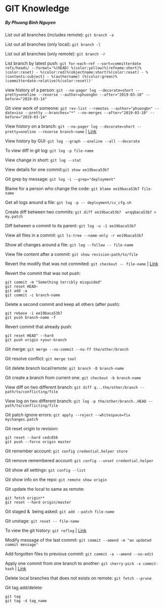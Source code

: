 
# GIT Knowledge

##### By Phuong Binh Nguyen

List out all branches (includes remote): `git branch -a`

List out all branches (only local): `git branch -l`

List out all branches (only remote): `git branch -r`

List branch by latest push: `git for-each-ref --sort=committerdate refs/heads/ --format='%(HEAD) %(color:yellow)%(refname:short)%(color:reset) - %(color:red)%(objectname:short)%(color:reset) - %(contents:subject) - %(authorname) (%(color:green)%(committerdate:relative)%(color:reset))'`

view history of a person: `git --no-pager log --decorate=short --pretty=oneline --reverse --author=phuongbn --after="2019-03-10" --before="2019-03-14"`

Git view work of someone: `git rev-list --remotes --author="phuongbn" --date=iso --pretty --branches="*" --no-merges --after="2019-03-10" --before="2019-03-14"`

View history on a branch: `git --no-pager log --decorate=short --pretty=oneline --reverse branch-name` | [Link](https://www.atlassian.com/git/tutorials/git-log)

View history by GUI: `git log --graph --oneline --all --decorate`

To view diff in git log: `git log -p file-name`

View change in short: `git log --stat`

View details for one commit:`git show ee19baca53b7`

Git grep by message: `git log -i --grep="deployment"`

Blame for a person who change the code: `git blame ee19baca53b7 file-name`

Get all logs around a file: `git log -p -- deployment/cv_cfg.sh`

Create diff between two commits: `git diff ee19baca53b7  wrqqbaca53b7 > my.patch`

Diff between a commit to its parent: `git log -u -1 ee19baca53b7`

View all files in a commit: `git ls-tree --name-only -r ee19baca53b7`

Show all changes around a file: `git log --follow -- file-name`

View file content after a commit: `git show revision:path/to/file`

Revert the modify that was not commited: `git checkout -- file-name` | [Link](http://christoph.ruegg.name/blog/git-howto-revert-a-commit-already-pushed-to-a-remote-reposit.html)

Revert the commit that was not push:
```
git commit -m "Something terribly misguided"
git reset HEAD~
git add -a
git commit -c branch-name
```

Delete a second commit and keep all others (after push):
```
git rebase -i ee19baca53b7
git push branch-name -f
```

Revert commit that already push:
```
git reset HEAD^ --hard
git push origin +your-branch
```

Git merge: `git merge --no-commit --no-ff the/other/branch`

Git resolve conflict: `git merge tool`

Git delete branch local/remote: `git branch -D branch-name`

Git create a branch from current one: `git checkout -b branch-name`

View diff on two different branch: `git diff q...the/other/branch -- path/to/conflicting/file`

View log on two different branch: `git log -p the/other/branch..HEAD -- path/to/conflicting/file`

Git patch ignore errors: `git apply --reject --whitespace=fix mychanges.patch`

Git reset origin to revision:
```
git reset --hard cedc856
git push --force origin master
```

Git remember account: `git config credential.helper store`

Git remove remembered account: `git config --unset credential.helper`

Git show all settings: `git config --list`

Git show info on the repo: `git remote show origin`

Git update the local to same as remote:
```
git fetch origin**
git reset --hard origin/master
```

Git staged &  being asked: `git add --patch file-name`

Git unstage: `git reset -- file-name`

To view the git history: `git reflog` | [Link](https://www.atlassian.com/git/tutorials/rewriting-history)

Modify message of the last commit: `git commit --amend -m "an updated commit message"`

Add forgotten files to previous commit: `git commit -a --amend --no-edit`

Apply one commit from one branch to another: `git cherry-pick -x commit-hash` | [Link](https://www.atlassian.com/git/tutorials/merging-vs-rebasing)

Delete local branches that does not exists on remote: `git fetch --prune`

Git tag add/delete:
```
git tag
git tag -d tag_name
```
